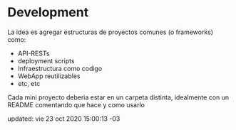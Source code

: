 # Development

La idea es agregar estructuras de proyectos comunes (o frameworks) como:
- API-RESTs
- deployment scripts
- Infraestructura como codigo
- WebApp reutilizables
- etc, etc


Cada mini proyecto deberia estar en un carpeta distinta, idealmente con un README comentando que hace y como usarlo




updated: vie 23 oct 2020 15:00:13 -03
